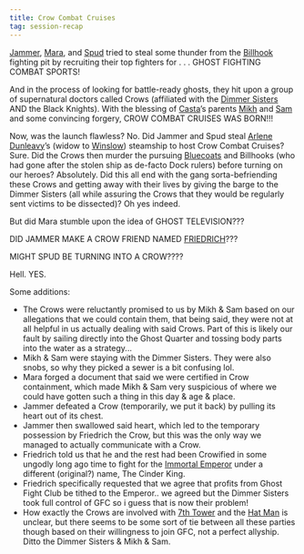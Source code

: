 ```yaml
---
title: Crow Combat Cruises
tag: session-recap
---
```


[Jammer](/wiki/jammer), [Mara](/wiki/mara), and [Spud](/wiki/spud) tried to steal some thunder from the [Billhook](/wiki/billhooks) fighting pit by recruiting their top fighters for . . . GHOST FIGHTING COMBAT SPORTS!

And in the process of looking for battle-ready ghosts, they hit upon a group of supernatural doctors called Crows (affiliated with the [Dimmer Sisters](/wiki/factions#dimmer-sisters) AND the Black Knights). With the blessing of [Casta](/wiki/npcs#casta)’s parents [Mikh](/wiki/npcs#mikh) and [Sam](/wiki/npcs#sam) and some convincing forgery, CROW COMBAT CRUISES WAS BORN!!!

Now, was the launch flawless? No. Did Jammer and Spud steal [Arlene Dunleavy](/wiki/npcs#arlene-dunleavy)’s (widow to [Winslow](/wiki/winslow-dunleavy)) steamship to host Crow Combat Cruises? Sure. Did the Crows then murder the pursuing [Bluecoats](/wiki/factions#bluecoats) and Billhooks (who had gone after the stolen ship as de-facto Dock rulers) before turning on our heroes? Absolutely. Did this all end with the gang sorta-befriending these Crows and getting away with their lives by giving the barge to the Dimmer Sisters (all while assuring the Crows that they would be regularly sent victims to be dissected)? Oh yes indeed.

But did Mara stumble upon the idea of GHOST TELEVISION???

DID JAMMER MAKE A CROW FRIEND NAMED [FRIEDRICH](/wiki/npcs#doctor-friedrich)???

MIGHT SPUD BE TURNING INTO A CROW????

Hell. YES.

Some additions:

* The Crows were reluctantly promised to us by Mikh & Sam based on our allegations that we could contain them, that being said, they were not at all helpful in us actually dealing with said Crows. Part of this is likely our fault by sailing directly into the Ghost Quarter and tossing body parts into the water as a strategy...
* Mikh & Sam were staying with the Dimmer Sisters. They were also snobs, so why they picked a sewer is a bit confusing lol.
* Mara forged a document that said we were certified in Crow containment, which made Mikh & Sam very suspicious of where we could have gotten such a thing in this day & age & place.
* Jammer defeated a Crow (temporarily, we put it back) by pulling its heart out of its chest.
* Jammer then swallowed said heart, which led to the temporary possession by Friedrich the Crow, but this was the only way we managed to actually communicate with a Crow.
* Friedrich told us that he and the rest had been Crowified in some ungodly long ago time to fight for the [Immortal Emperor](/wiki/npcs#the-immortal-emperor) under a different (original?) name, The Cinder King.
* Friedrich specifically requested that we agree that profits from Ghost Fight Club be tithed to the Emperor.. we agreed but the Dimmer Sisters took full control of GFC so i guess that is now their problem!
* How exactly the Crows are involved with [7th Tower](/wiki/seventh-tower-consortium) and the [Hat Man](/wiki/joseph-woodward) is unclear, but there seems to be some sort of tie between all these parties though based on their willingness to join GFC, not a perfect allyship. Ditto the Dimmer Sisters & Mikh & Sam.